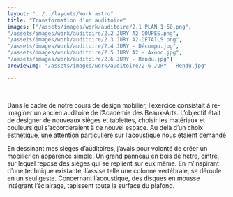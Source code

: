 ```yaml
---
layout: "../../layouts/Work.astro"
title: "Transformation d’un auditoire"
images: ["/assets/images/work/auditoire/2.1 PLAN 1:50.png",
"/assets/images/work/auditoire/2.2 JURY A2-COUPES.png",
"/assets/images/work/auditoire/2.3 JURY A2-DETAILS.png",
"/assets/images/work/auditoire/2.4 JURY - Décompo.jpg",
"/assets/images/work/auditoire/2.5 JURY A2 - Axono.jpg",
"/assets/images/work/auditoire/2.6 JURY - Rendu.jpg"]
previewImg: "/assets/images/work/auditoire/2.6 JURY - Rendu.jpg"

---
```

&nbsp;

Dans le cadre de notre cours de design mobilier, l’exercice consistait à ré-imaginer un ancien auditoire de l’Académie des Beaux-Arts. L’objectif était de designer de nouveaux sièges et tablettes, choisir les matériaux et couleurs qui s’accorderaient à ce nouvel espace. Au delà d’un choix 
esthétique, une attention particulière sur l’acoustique nous étaient 
demandé

En dessinant mes sièges d’auditoires, j’avais pour volonté de créer un mobilier en apparence simple. Un grand panneau en bois de hêtre, cintré, sur lequel repose des sièges qui se replient sur eux même. En m’inspirant d’une technique existante, l’assise telle une colonne vertébrale, se déroule en un seul geste. Concernant l’acoustique, des disques en mousse 
intégrant l’éclairage, tapissent toute la surface du plafond.
